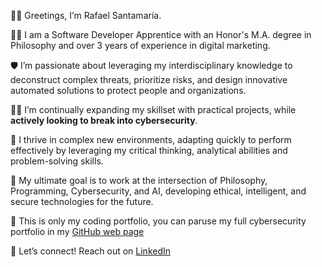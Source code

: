 🧙‍♂️ Greetings, I’m Rafael Santamaría.

👨‍💻 I am a Software Developer Apprentice with an Honor's M.A. degree in Philosophy and over 3 years of experience in digital marketing. 

🛡️ I’m passionate about leveraging my interdisciplinary knowledge to deconstruct complex threats, prioritize risks, and design innovative automated solutions to protect people and organizations. 

👨‍🎓 I’m continually expanding my skillset with practical projects, while **actively looking to break into cybersecurity**.

🧠 I thrive in complex new environments, adapting quickly to perform effectively by leveraging my critical thinking, analytical abilities and problem-solving skills. 

🎯 My ultimate goal is to work at the intersection of Philosophy, Programming, Cybersecurity, and AI, developing ethical, intelligent, and secure technologies for the future.

🔎 This is only my coding portfolio, you can paruse my full cybersecurity portfolio in my [GitHub web page](https://rafael-santamaria-ortega.github.io/) 

🤝 Let’s connect! Reach out on [LinkedIn](https://www.linkedin.com/in/rafael-santamaria-ortega)
